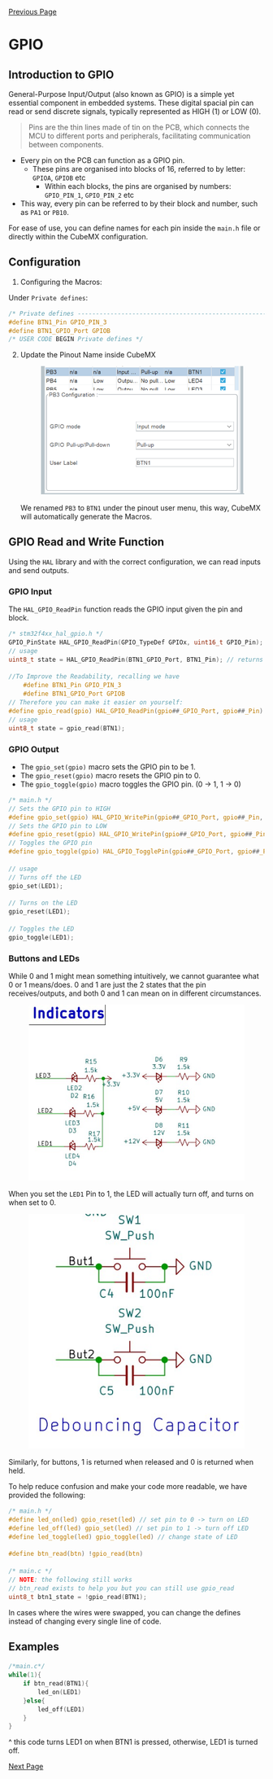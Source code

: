 [Previous Page](01-Introduction.md)

# GPIO

## Introduction to GPIO

General-Purpose Input/Output (also known as GPIO) is a simple yet essential component in embedded systems. These digital spacial pin can read or send discrete signals, typically represented as HIGH (1) or LOW (0).

>Pins are the thin lines made of tin on the PCB, which connects the MCU to different ports and peripherals, facilitating communication between components.

- Every pin on the PCB can function as a GPIO pin.
  - These pins are organised into blocks of 16, referred to by letter: `GPIOA`, `GPIOB` etc
    - Within each blocks, the pins are organised by numbers: `GPIO_PIN_1`, `GPIO_PIN_2` etc
- This way, every pin can be referred to by their block and number, such as `PA1` or `PB10`.

For ease of use, you can define names for each pin inside the `main.h` file or directly within the CubeMX configuration.

## Configuration

1.  Configuring the Macros:

Under `Private defines`:

```c
/* Private defines -----------------------------------------------------------*/
#define BTN1_Pin GPIO_PIN_3
#define BTN1_GPIO_Port GPIOB
/* USER CODE BEGIN Private defines */
```

2.  Update the Pinout Name inside CubeMX

    <figure><img src="image/GPIO_Naming.png" alt=""><figcaption></figcaption></figure>

    We renamed `PB3` to `BTN1` under the pinout user menu, this way, CubeMX will automatically generate the Macros.

## GPIO Read and Write Function

Using the `HAL` library and with the correct configuration, we can read inputs and send outputs.

### GPIO Input

The `HAL_GPIO_ReadPin` function reads the GPIO input given the pin and block. 

```c
/* stm32f4xx_hal_gpio.h */
GPIO_PinState HAL_GPIO_ReadPin(GPIO_TypeDef GPIOx, uint16_t GPIO_Pin);
// usage
uint8_t state = HAL_GPIO_ReadPin(BTN1_GPIO_Port, BTN1_Pin); // returns 0 or 1

//To Improve the Readability, recalling we have
    #define BTN1_Pin GPIO_PIN_3
    #define BTN1_GPIO_Port GPIOB
// Therefore you can make it easier on yourself:
#define gpio_read(gpio) HAL_GPIO_ReadPin(gpio##_GPIO_Port, gpio##_Pin)
// usage
uint8_t state = gpio_read(BTN1);
```

### GPIO Output

- The `gpio_set(gpio)` macro sets the GPIO pin to be 1.
- The `gpio_reset(gpio)` macro resets the GPIO pin to 0.
- The `gpio_toggle(gpio)` macro toggles the GPIO pin. (0 -> 1, 1 -> 0)

```c
/* main.h */
// Sets the GPIO pin to HIGH
#define gpio_set(gpio) HAL_GPIO_WritePin(gpio##_GPIO_Port, gpio##_Pin, GPIO_PIN_SET)
// Sets the GPIO pin to LOW
#define gpio_reset(gpio) HAL_GPIO_WritePin(gpio##_GPIO_Port, gpio##_Pin, GPIO_PIN_RESET)
// Toggles the GPIO pin
#define gpio_toggle(gpio) HAL_GPIO_TogglePin(gpio##_GPIO_Port, gpio##_Pin)

// usage
// Turns off the LED
gpio_set(LED1);

// Turns on the LED
gpio_reset(LED1);

// Toggles the LED
gpio_toggle(LED1);
```

### Buttons and LEDs

While 0 and 1 might mean something intuitively, we cannot guarantee what 0 or 1 means/does. 0 and 1 are just the 2 states that the pin receives/outputs, and both 0 and 1 can mean on in different circumstances.

<figure><img src="image/LED_Sch.png" alt=""><figcaption></figcaption></figure>

When you set the `LED1` Pin to 1, the LED will actually turn off, and turns on when set to 0.

<figure><img src="image/BTN_Sch.png" alt=""><figcaption></figcaption></figure>

Similarly, for buttons, 1 is returned when released and 0 is returned when held.

To help reduce confusion and make your code more readable, we have provided the following:

```c
/* main.h */
#define led_on(led) gpio_reset(led) // set pin to 0 -> turn on LED
#define led_off(led) gpio_set(led) // set pin to 1 -> turn off LED
#define led_toggle(led) gpio_toggle(led) // change state of LED

#define btn_read(btn) !gpio_read(btn)

/* main.c */
// NOTE: the following still works
// btn_read exists to help you but you can still use gpio_read
uint8_t btn1_state = !gpio_read(BTN1);
```

In cases where the wires were swapped, you can change the defines instead of changing every single line of code.

## Examples

```c
/*main.c*/
while(1){
    if btn_read(BTN1){
        led_on(LED1)
    }else{
        led_off(LED1)
    }
}
```

^ this code turns LED1 on when BTN1 is pressed, otherwise, LED1 is turned off.

[Next Page](03-HAL_Clock.md)